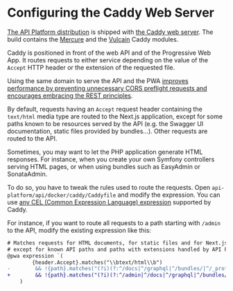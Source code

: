 # Configuring the Caddy Web Server

[The API Platform distribution](index.md) is shipped with [the Caddy web server](https://caddyserver.com).
The build contains the [Mercure](../core/mercure.md) and the [Vulcain](https://vulcain.rocks) Caddy modules.

Caddy is positioned in front of the web API and of the Progressive Web App.
It routes requests to either service depending on the value of the `Accept` HTTP header or the extension
of the requested file.

Using the same domain to serve the API and the PWA [improves performance by preventing unnecessary CORS preflight requests
and encourages embracing the REST principles](https://dunglas.fr/2022/01/preventing-cors-preflight-requests-using-content-negotiation/).

By default, requests having an `Accept` request header containing the `text/html` media type are routed to the Next.js application,
except for some paths known to be resources served by the API (e.g. the Swagger UI documentation, static files provided by bundles...).
Other requests are routed to the API.

Sometimes, you may want to let the PHP application generate HTML responses.
For instance, when you create your own Symfony controllers serving HTML pages,
or when using bundles such as EasyAdmin or SonataAdmin.

To do so, you have to tweak the rules used to route the requests.
Open `api-platform/api/docker/caddy/Caddyfile` and modify the expression.
You can use [any CEL (Common Expression Language) expression](https://caddyserver.com/docs/caddyfile/matchers#expression) supported by Caddy.

For instance, if you want to route all requests to a path starting with `/admin` to the API, modify the existing expression like this:

```patch
# Matches requests for HTML documents, for static files and for Next.js files,
# except for known API paths and paths with extensions handled by API Platform
@pwa expression `(
        {header.Accept}.matches("\\btext/html\\b")
-        && !{path}.matches("(?i)(?:^/docs|^/graphql|^/bundles/|^/_profiler|^/_wdt|\\.(?:json|html$|csv$|ya?ml$|xml$))")
+        && !{path}.matches("(?i)(?:^/admin|^/docs|^/graphql|^/bundles/|^/_profiler|^/_wdt|\\.(?:json|html$|csv$|ya?ml$|xml$))")
    )
```
